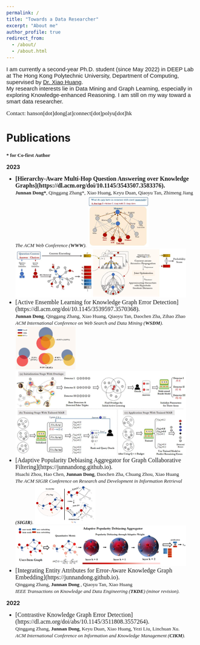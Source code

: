 ```yaml
---
permalink: /
title: "Towards a Data Researcher"
excerpt: "About me"
author_profile: true
redirect_from: 
  - /about/
  - /about.html
---
```


<span style="font-family: Helvetica; font-size: 15px">I am currently a second-year Ph.D. student (since May 2022) in DEEP Lab at The Hong Kong Polytechnic University, Department of Computing, supervised by [Dr. Xiao Huang](https://www4.comp.polyu.edu.hk/~xiaohuang/index.html "Redirecting to Dr.Huang's homepage").<br>
My research interests lie in Data Mining and Graph Learning, especially in exploring Knowledge-enhanced Reasoning. I am still on my way toward a smart data researcher.</span>

<span style="font-family: Consolas; font-size: 15px; font:bold">Contact: hanson[dot]dong[at]connect[dot]polyu[dot]hk</span>

<h1> Publications </h1>
<font face="Consolas" size=2><b>* for Co-first Author</b></font>

<b>2023</b>

* <span style="font-family: Consolas; font-size: 16px; font:bold">
  <b>[Hierarchy-Aware Multi-Hop Question Answering over Knowledge Graphs](https://dl.acm.org/doi/10.1145/3543507.3583376). </b></span>  <br>
    <font face="verdana" size=2><b>Junnan Dong*</b>, Qinggang Zhang*, Xiao Huang, Keyu Duan, Qiaoyu Tan, Zhimeng Jiang  <br>   
    <i>The ACM Web Conference (<b>WWW</b>).</i></font>
    <img src="/images/HamQA_running.jpg" alt="HamQA_running" width="160"/>
    <img src="/images/HamQA.jpg" alt="HamQA" width="450"/>
* <span style="font-family: Consolas; font-size: 16px; font:bold">
  [Active Ensemble Learning for Knowledge Graph Error Detection](https://dl.acm.org/doi/10.1145/3539597.3570368). </span>  <br>
    <font face="verdana" size=2><b>Junnan Dong</b>, Qinggang Zhang, Xiao Huang, Qiaoyu Tan, Daochen Zha, Zihao Zhao  <br>   
    <i>ACM International Conference on Web Search and Data Mining (<b>WSDM</b>).</i></font>
    <img src="/images/KAEL_running.jpg" alt="KAEL_running" width="160"/>
    <img src="/images/KAEL.jpg" alt="KAEL" width="450"/>
* <span style="font-family: Consolas; font-size: 16px; font:bold">
  [Adaptive Popularity Debiasing Aggregator for Graph Collaborative Filtering](https://junnandong.github.io). </span>  <br>
    <font face="verdana" size=2>Huachi Zhou, Hao Chen, <b>Junnan Dong</b>, Daochen Zha, Chuang Zhou, Xiao Huang  <br> 
    <i>The ACM SIGIR Conference on Research and Development in Information Retrieval (<b>SIGIR</b>).</i></font>  
    <img src="/images/APDA_running example.png" alt="APDA_running" width="160"/>
    <img src="/images/APDA.png" alt="APDA" width="450"/>
* <span style="font-family: Consolas; font-size: 16px; font:bold">
  [Integrating Entity Attributes for Error-Aware Knowledge Graph Embedding](https://junnandong.github.io). </span>  <br>
    <font face="verdana" size=2>Qinggang Zhang, <b> Junnan Dong </b>, Qiaoyu Tan, Xiao Huang  <br> 
    <i>IEEE Transactions on Knowledge and Data Engineering (<b>TKDE</b>) (minor revision).</i></font>  

<b>2022</b>
* <span style="font-family: Consolas; font-size: 16px; font:bold">
  [Contrastive Knowledge Graph Error Detection](https://dl.acm.org/doi/abs/10.1145/3511808.3557264).  </span>   <br>
    <font face="verdana" size=2>Qinggang Zhang, <b>Junnan Dong</b>, Keyu Duan, Xiao Huang, Yezi Liu, Linchuan Xu.    <br>  
    <i>ACM International Conference on Information and Knowledge Management (<b>CIKM</b>). </i> </font>
